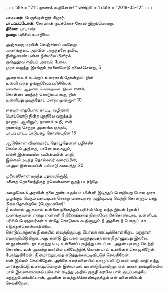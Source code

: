 ﻿+++
title = "211: நாணக் கூறினேன்!  "
weight = 1
date = "2019-05-12"
+++

**பாடியவர்:** பெருங்குன்றூர் கிழார்.  
**பாடப்பட்டோன்:** சேரமான் குடக்கோச் சேரல் இரும்பொறை.  
**திணை:** பாடாண்:  
**துறை:** பரிசில் கடாநிலை.  
  
அஞ்சுவரு மரபின் வெஞ்சினப் புயலேறு  
அணங்குடை அரவின் அருந்தலை துமிய,  
நின்றுகாண் பன்ன நீள்மலை மிளிரக்,  
குன்றுதூவ எறியும் அரவம் போல,  
முரசு எழுந்து இரங்கும் தானையோடு தலைச்சென்று, 5  
  
அரைசுபடக் கடக்கும் உரைசால் தோன்றல்! நின்  
உள்ளி வந்த ஓங்குநிலைப் பரிசிலென்,  
`வள்ளியை ஆதலின் வணங்குவன் இவன்` எனக்,  
கொள்ளா மாந்தர் கொடுமை கூற, நின்  
உள்ளியது முடிந்தோய் மன்ற; முன்னாள் 10  
  
கையுள் ளதுபோல் காட்டி, வழிநாள்  
பொய்யொடு நின்ற புறநிலை வருத்தம்  
நாணாய் ஆயினும், நாணக் கூறி, என்  
நுணங்கு செந்நா அணங்க ஏத்திப்,  
பாடப் பாடப் பாடுபுகழ் கொண்டநின் 15  
  
ஆடுகொள் வியன்மார்பு தொழுதெனன் பழிச்சிச்  
செல்வல் அத்தை, யானே வைகலும்,  
வல்சி இன்மையின் வயின்வயின் மாறி,  
இல்எலி மடிந்த தொல்சுவர் வரைப்பின்,  
பாஅல் இன்மையின் பல்பாடு சுவைத்து, 20  
  
முலைக்கோள் மறந்த புதல்வனொடு,  
மனைத் தொலைந்திருந் தவென்வாள் நுதற் படர்ந்தே.  
   
மழைமேகம் அரவின் தலை துண்டாகும்படி மின்னி இடித்துப் பொழிவது போல முரசு முழங்கும் பெரும் படையுடன் சென்று பகையரசர் அழியும்படி வெற்றி கொள்ளும் புகழ் மிக்க தோன்றலே (பெருமகனே)!  
நீ வள்ளல் ஆதலால் உன்னை நினைத்துப் பரிசில் பெற வந்த இவன் (நான்) வணங்குவான் என்று எண்ணி நீ நினைத்ததை நிறைவேற்றிக்கொண்டாய். உன்னிடம் பரிசில் பெறாதவர்கள் உன்மீது கொடுமை கூறினாலும் நீ அதனை நீ பொருட்டாக எடுத்துக்கொள்ளவில்லை.  
கொடுப்பதற்காக நீ கையில் வைத்திருப்பது போலக் காட்டிக்கொள்கிறாய். மறுநாள் ஏமாற்றிவிடுகிறாய். அது கண்டு இரவலர் வருந்துவதற்காக நீ நாணுவது இல்லை.  
ன் நூண்ணிய நா வருந்தும்படி உன்னைப் புகழ்ந்து பாடப்பாட அதன் புகழை வெற்றி கொண்ட உன் அகன்ற மார்பில் பதிவேற்றிக் கொண்டாய். உன்னைத் தொழுகிறேன். போற்றுகிறேன். நீ ஏமாற்றுவதை எடுத்துக்காட்டிவிட்டுச் செல்கிறேன்.  
என் இல்லம் செல்கிறேன். அங்கே சுவர்வளையில் வாழும் வீட்டு எலி மாறி மாறி வந்து பார்த்துவிட்டு உணவுப்பொருள் இல்லாமல் மாண்டுபோயிற்று. என் மகன் தாய்முலையில் பால் இல்லாமையால் பல்லால் கடித்து அதில் குருதி வரவே பால் குடிப்பதையே மறந்துபோய்விட்டான். அவனை வைத்துக்கொண்டிருக்கும் என் மனைவியிடம் செல்கிறேன்.  
